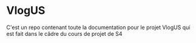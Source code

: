 # VlogUS

C'est un repo contenant toute la documentation pour le projet VlogUS qui est fait dans le câdre du cours de projet de S4
